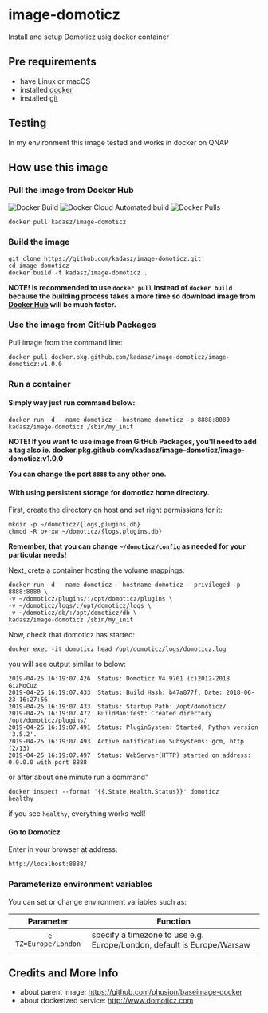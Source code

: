 # image-domoticz
Install and setup Domoticz usig docker container 

## Pre requirements

- have Linux or macOS
- installed [docker][1] 
- installed [git][2]

## Testing

In my environment this image tested and works in docker on QNAP 

## How use this image

### Pull the image from Docker Hub

![Docker Build](https://img.shields.io/docker/cloud/build/kadasz/image-domoticz.svg) ![Docker Cloud Automated build](https://img.shields.io/docker/cloud/automated/kadasz/image-domoticz.svg) ![Docker Pulls](https://img.shields.io/docker/pulls/kadasz/image-domoticz.svg)


```
docker pull kadasz/image-domoticz
```

### Build the image

```
git clone https://github.com/kadasz/image-domoticz.git
cd image-domoticz
docker build -t kadasz/image-domoticz .
```


__NOTE! Is recommended to use `docker pull` instead of `docker build` because the building process takes a more time so download image from [Docker Hub][3] will be much faster.__


### Use the image from GitHub Packages

Pull image from the command line:
```
docker pull docker.pkg.github.com/kadasz/image-domoticz/image-domoticz:v1.0.0
```


### Run a container
#### Simply way just run command below:

```
docker run -d --name domoticz --hostname domoticz -p 8888:8080 kadasz/image-domoticz /sbin/my_init
```

__NOTE! If you want to use image from GitHub Packages, you'll need to add a tag also ie. docker.pkg.github.com/kadasz/image-domoticz/image-domoticz:v1.0.0__

__You can change the port `8888` to any other one.__

#### With using persistent storage for domoticz home directory.
First, create the directory on host and set right permissions for it:

```
mkdir -p ~/domoticz/{logs,plugins,db}
chmod -R o+rxw ~/domoticz/{logs,plugins,db}
```
__Remember, that you can change `~/domoticz/config` as needed for your particular needs!__

Next, crete a container hosting the volume mappings:

```
docker run -d --name domoticz --hostname domoticz --privileged -p 8888:8080 \
-v ~/domoticz/plugins/:/opt/domoticz/plugins \
-v ~/domoticz/logs/:/opt/domoticz/logs \
-v ~/domoticz/db/:/opt/domoticz/db \
kadasz/image-domoticz /sbin/my_init
```

Now, check that domoticz has started:

```
docker exec -it domoticz head /opt/domoticz/logs/domoticz.log
```

you will see output similar to below:
```
2019-04-25 16:19:07.426  Status: Domoticz V4.9701 (c)2012-2018 GizMoCuz
2019-04-25 16:19:07.433  Status: Build Hash: b47a877f, Date: 2018-06-23 16:27:56
2019-04-25 16:19:07.433  Status: Startup Path: /opt/domoticz/
2019-04-25 16:19:07.472  BuildManifest: Created directory /opt/domoticz/plugins/
2019-04-25 16:19:07.491  Status: PluginSystem: Started, Python version '3.5.2'.
2019-04-25 16:19:07.493  Active notification Subsystems: gcm, http (2/13)
2019-04-25 16:19:07.497  Status: WebServer(HTTP) started on address: 0.0.0.0 with port 8888
```
or after about one minute run a command"

```
docker inspect --format '{{.State.Health.Status}}' domoticz
healthy
```
if you see `healthy`, everything works well!

#### Go to Domoticz
Enter in your browser at address:
```
http://localhost:8888/
```

### Parameterize environment variables
You can set or change environment variables such as:

| Parameter | Function |
| :----: | --- |
| `-e TZ=Europe/London` | specify a timezone to use e.g. Europe/London, default is Europe/Warsaw|

## Credits and More Info
- about parent image: https://github.com/phusion/baseimage-docker
- about dockerized service: http://www.domoticz.com

[1]:https://www.docker.com/get-started
[2]:https://pl.atlassian.com/git/tutorials/install-git
[3]:https://cloud.docker.com/repository/registry-1.docker.io/kadasz/image-domoticz
